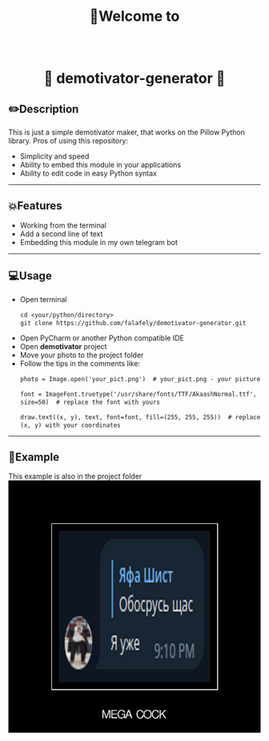 # <p align="center"> :wave:Welcome to </p> <br /> <p align="center"> :white_square_button: demotivator-generator :white_square_button: </p>
## :pencil2:Description
This is just a simple demotivator maker, that works on the Pillow Python library.
Pros of using this repository:
+ Simplicity and speed
+ Ability to embed this module in your applications
+ Ability to edit code in easy Python syntax
____
## :collision:Features
+ Working from the terminal
+ Add a second line of text
+ Embedding this module in my own telegram bot
____
## :computer:Usage
+ Open terminal
  ```
  cd <your/python/directory>
  git clone https://github.com/falafely/demotivator-generator.git
  ```
+ Open PyCharm or another Python compatible IDE
+ Open __demotivator__ project
+ Move your photo to the project folder
+ Follow the tips in the comments like:
  ```
  photo = Image.open('your_pict.png')  # your_pict.png - your picture
  ```
  ```
  font = ImageFont.truetype('/usr/share/fonts/TTF/AkaashNormal.ttf', size=50)  # replace the font with yours
  ```
  ```
  draw.text((x, y), text, font=font, fill=(255, 255, 255))  # replace (x, y) with your coordinates
  ```
____
  ## :gem:Example
  This example is also in the project folder
  ![](https://github.com/falafely/demotivator-generator/blob/main/demotivator.png?raw=true)
